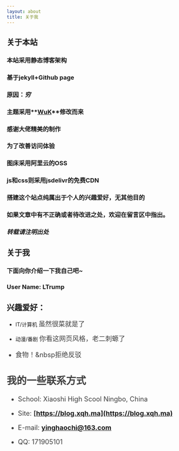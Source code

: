 ```yaml
---
layout: about
title: 关于我
---
```

## 关于本站

### 本站采用静态博客架构

### 基于jekyll+Github page

### 原因：***穷***

<!-- slide vertical=true -->

### 主题采用**[WuK](https://jekyll-theme-wuk.wu-kan.cn/)**修改而来

### 感谢大佬精美的制作

<!-- slide vertical=true -->

### 为了改善访问体验

### 图床采用阿里云的OSS

### js和css则采用jsdelivr的免费CDN

<!-- slide -->

### 搭建这个站点纯属出于个人的兴趣爱好，无其他目的

### 如果文章中有不正确或者待改进之处，欢迎在留言区中指出。

### ***转载请注明出处***

<!-- slide -->

## 关于我

### 下面向你介绍一下我自己吧~

### User Name: LTrump

<!-- slide -->

## 兴趣爱好：

- IT/计算机&nbsp;<font color="#3f3f3f" size="4rem">虽然很菜就是了</font>

- 动漫/番剧&nbsp;<font color="#3f3f3f" size="4rem"><font color="#3f3f3f">你看这网页风格，老二刺螈了</font>

- 食物！&nbsp<font color="#3f3f3f" size="4rem"><font color="#3f3f3f">拒绝反驳</font>

<!-- slide -->

## 我的一些联系方式

- School: Xiaoshi High Scool Ningbo, China

- Site: **[https://blog.xqh.ma](https://blog.xqh.ma)**

<!-- slide vertical=true -->

- E-mail: **[yinghaochi@163.com](mailto:yinghaochi@163.com)**

- QQ: 171905101




